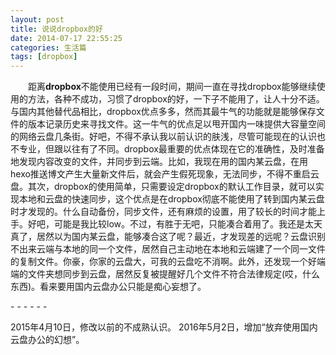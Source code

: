 ```yaml
---
layout: post
title: 说说dropbox的好
date: 2014-07-17 22:55:25
categories: 生活篇
tags: [dropbox]
---
```

　　距离**dropbox**不能使用已经有一段时间，期间一直在寻找dropbox能够继续使用的方法，各种不成功，习惯了dropbox的好，一下子不能用了，让人十分不适。与国内其他替代品相比，dropbox优点多多，然而其最牛气的功能就是能够保存文件的版本记录历史来寻找文件。这一牛气的优点足以甩开国内一味提供大容量空间的网络云盘几条街。好吧，不得不承认我以前认识的肤浅，尽管可能现在的认识也不专业，但跟以往有了不同。dropbox最重要的优点体现在它的准确性，及时准备地发现内容改变的文件，并同步到云端。比如，我现在用的国内某云盘，在用hexo推送博文产生大量新文件后，就会产生假死现象，无法同步，不得不重启云盘。其次，dropbox的使用简单，只需要设定dropbox的默认工作目录，就可以实现本地和云盘的快速同步，这个优点是在dropbox彻底不能使用了转到国内某云盘时才发现的。什么自动备份，同步文件，还有麻烦的设置，用了较长的时间才能上手。好吧，可能是我比较low。不过，有胜于无吧，只能凑合着用了。我还是太天真了，居然以为国内某云盘，能够凑合这了呢？最近，才发现差的远呢？云盘识别不出来云端与本地的同一个文件，居然自己主动地在本地和云端建了一个同一文件的复制文件。你豪，你家的云盘大，可我的云盘吃不消啊。此外，还发现一个好端端的文件夹想同步到云盘，居然反复被提醒好几个文件不符合法律规定(哎，什么东西)。看来要用国内云盘办公只能是痴心妄想了。

\- - - - - -

2015年4月10日，修改以前的不成熟认识。
2016年5月2日，增加“放弃使用国内云盘办公的幻想”。